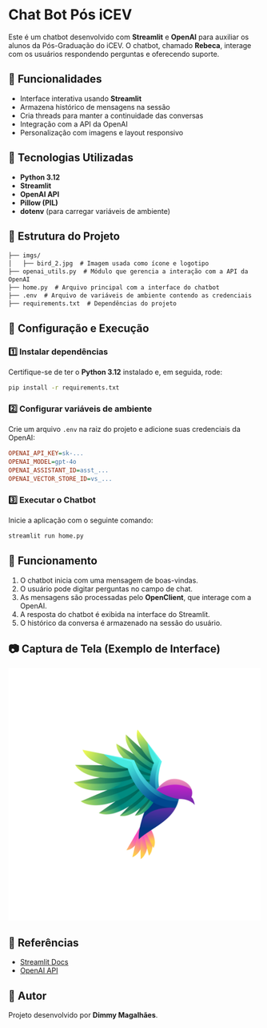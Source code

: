 # Chat Bot Pós iCEV

Este é um chatbot desenvolvido com **Streamlit** e **OpenAI** para auxiliar os alunos da Pós-Graduação do iCEV. O chatbot, chamado **Rebeca**, interage com os usuários respondendo perguntas e oferecendo suporte.

## 📌 Funcionalidades
- Interface interativa usando **Streamlit**
- Armazena histórico de mensagens na sessão
- Cria threads para manter a continuidade das conversas
- Integração com a API da OpenAI
- Personalização com imagens e layout responsivo

## 🚀 Tecnologias Utilizadas
- **Python 3.12**
- **Streamlit**
- **OpenAI API**
- **Pillow (PIL)**
- **dotenv** (para carregar variáveis de ambiente)

## 📂 Estrutura do Projeto
```plaintext
├── imgs/
│   ├── bird_2.jpg  # Imagem usada como ícone e logotipo
├── openai_utils.py  # Módulo que gerencia a interação com a API da OpenAI
├── home.py  # Arquivo principal com a interface do chatbot
├── .env  # Arquivo de variáveis de ambiente contendo as credenciais
├── requirements.txt  # Dependências do projeto
```

## 🔧 Configuração e Execução
### 1️⃣ Instalar dependências
Certifique-se de ter o **Python 3.12** instalado e, em seguida, rode:
```bash
pip install -r requirements.txt
```

### 2️⃣ Configurar variáveis de ambiente
Crie um arquivo `.env` na raiz do projeto e adicione suas credenciais da OpenAI:
```ini
OPENAI_API_KEY=sk-...
OPENAI_MODEL=gpt-4o
OPENAI_ASSISTANT_ID=asst_...
OPENAI_VECTOR_STORE_ID=vs_...
```

### 3️⃣ Executar o Chatbot
Inicie a aplicação com o seguinte comando:
```bash
streamlit run home.py
```

## 📝 Funcionamento
1. O chatbot inicia com uma mensagem de boas-vindas.
2. O usuário pode digitar perguntas no campo de chat.
3. As mensagens são processadas pelo **OpenClient**, que interage com a OpenAI.
4. A resposta do chatbot é exibida na interface do Streamlit.
5. O histórico da conversa é armazenado na sessão do usuário.

## 📷 Captura de Tela (Exemplo de Interface)
![Chatbot Interface](imgs/bird_2.jpg)

## 🔗 Referências
- [Streamlit Docs](https://docs.streamlit.io/)
- [OpenAI API](https://platform.openai.com/docs/)

## 📌 Autor
Projeto desenvolvido por **Dimmy Magalhães**.